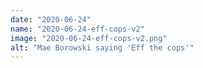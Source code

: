 ```yaml
---
date: "2020-06-24"
name: "2020-06-24-eff-cops-v2"
image: "2020-06-24-eff-cops-v2.png"
alt: "Mae Borowski saying 'Eff the cops'"
---
```


